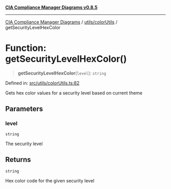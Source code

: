 [**CIA Compliance Manager Diagrams v0.8.5**](../../../README.md)

***

[CIA Compliance Manager Diagrams](../../../modules.md) / [utils/colorUtils](../README.md) / getSecurityLevelHexColor

# Function: getSecurityLevelHexColor()

> **getSecurityLevelHexColor**(`level`): `string`

Defined in: [src/utils/colorUtils.ts:82](https://github.com/Hack23/cia-compliance-manager/blob/eca22610f41e5f6b6c0cece88769b1ffbe9db4bd/src/utils/colorUtils.ts#L82)

Gets hex color values for a security level based on current theme

## Parameters

### level

`string`

The security level

## Returns

`string`

Hex color code for the given security level
